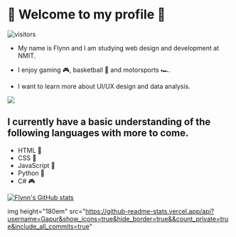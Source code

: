 # 🗿 Welcome to my profile 🗿

![visitors](https://visitor-badge.glitch.me/badge?page_id=page.id)

- My name is Flynn and I am studying web design and development at NMIT.

- I enjoy gaming 🎮, basketball 🏀 and motorsports 🏎️.

- I want to learn more about UI/UX design and data analysis.

<img src="https://media.giphy.com/media/poqnyDbavYXgA/giphy.gif" width="max" height="max" />

## I currently have a basic understanding of the following languages with more to come. 

- HTML 📄
- CSS 🎨
- JavaScript 🏫
- Python 🐍
- C# 🎮

[![Flynn's GitHub stats](https://github-readme-stats.vercel.app/api?username=fstevens30&show_icons=true&theme=midnight-purple)](https://github.com/fstevens30/github-readme-stats)

img height="180em" src="https://github-readme-stats.vercel.app/api?username=Gapur&show_icons=true&hide_border=true&&count_private=true&include_all_commits=true"
